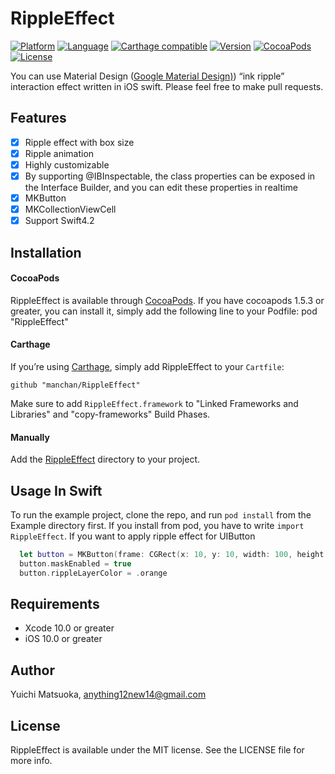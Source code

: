 # RippleEffect

[![Platform](http://img.shields.io/badge/platform-iOS.svg?style=flat
)](https://developer.apple.com/iphone/index.action)
[![Language](http://img.shields.io/badge/Language-Swift-pink.svg?style=flat
)](https://developer.apple.com/swift)
[![Carthage compatible](https://img.shields.io/badge/Carthage-compatible-orange.svg?style=flat)](https://github.com/Carthage/Carthage)
[![Version](https://img.shields.io/cocoapods/v/RippleEffect.svg?style=flat)](http://cocoapods.org/pods/RippleEffect)
[![CocoaPods](https://img.shields.io/cocoapods/dt/RippleEffect.svg)](https://cocoapods.org/?q=RippleEffect)
[![License](https://img.shields.io/cocoapods/l/RippleEffect.svg?style=flat)](http://cocoapods.org/pods/RippleEffect)


You can use Material Design ([Google Material Design)](https://material.io/design/introduction/)) “ink ripple” interaction effect written in iOS swift.
Please feel free to make pull requests.

## Features

- [x] Ripple effect with box size
- [x] Ripple animation
- [x] Highly customizable
- [x] By supporting @IBInspectable, the class properties can be exposed in the Interface Builder, and you can edit these properties in realtime
- [x] MKButton
- [x] MKCollectionViewCell
- [x] Support Swift4.2

## Installation

#### CocoaPods

RippleEffect is available through [CocoaPods](http://cocoapods.org). If you have cocoapods 1.5.3 or greater, you can install
it, simply add the following line to your Podfile:
    pod "RippleEffect"
    
#### Carthage

If you’re using [Carthage](https://github.com/Carthage/Carthage), simply add
RippleEffect to your `Cartfile`:
```
github "manchan/RippleEffect"
```
Make sure to add `RippleEffect.framework` to "Linked Frameworks and Libraries" and "copy-frameworks" Build Phases.

#### Manually

Add the [RippleEffect](./RippleEffect) directory to your project.
## Usage In Swift
To run the example project, clone the repo, and run `pod install` from the Example directory first.
If you install from pod, you have to write `import RippleEffect`.
If you want to apply ripple effect for UIButton

```swift
  let button = MKButton(frame: CGRect(x: 10, y: 10, width: 100, height: 35))
  button.maskEnabled = true
  button.rippleLayerColor = .orange
```

## Requirements

- Xcode 10.0 or greater
- iOS 10.0 or greater

## Author

Yuichi Matsuoka, anything12new14@gmail.com

## License
RippleEffect is available under the MIT license. See the LICENSE file for more info.
